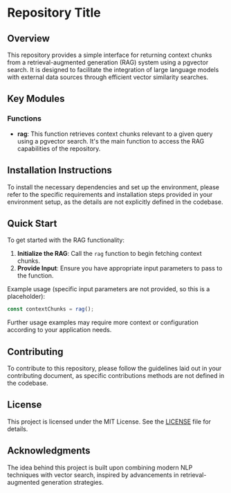 # Repository Title

## Overview

This repository provides a simple interface for returning context chunks from a retrieval-augmented generation (RAG) system using a pgvector search. It is designed to facilitate the integration of large language models with external data sources through efficient vector similarity searches.

## Key Modules

### Functions

- **rag**: This function retrieves context chunks relevant to a given query using a pgvector search. It's the main function to access the RAG capabilities of the repository.

## Installation Instructions

To install the necessary dependencies and set up the environment, please refer to the specific requirements and installation steps provided in your environment setup, as the details are not explicitly defined in the codebase.

## Quick Start

To get started with the RAG functionality:

1. **Initialize the RAG**: Call the `rag` function to begin fetching context chunks.
2. **Provide Input**: Ensure you have appropriate input parameters to pass to the function.

Example usage (specific input parameters are not provided, so this is a placeholder):

```javascript
const contextChunks = rag();
```

Further usage examples may require more context or configuration according to your application needs.

## Contributing

To contribute to this repository, please follow the guidelines laid out in your contributing document, as specific contributions methods are not defined in the codebase.

## License

This project is licensed under the MIT License. See the [LICENSE](LICENSE) file for details. 

## Acknowledgments

The idea behind this project is built upon combining modern NLP techniques with vector search, inspired by advancements in retrieval-augmented generation strategies.